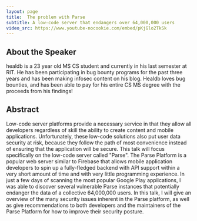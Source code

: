 ```yaml
---
layout: page
title:  The problem with Parse
subtitle: A low-code server that endangers over 64,000,000 users
video_src: https://www.youtube-nocookie.com/embed/pKjGlo2TkSk
---
```



About the Speaker  
---
healdb is a 23 year old MS CS student and currently in his last semester at RIT. He has been participating in bug bounty programs for the past three years and has been making infosec content on his blog. Healdb loves bug bounties, and has been able to pay for his entire CS MS degree with the proceeds from his findings!

Abstract
---
Low-code server platforms provide a necessary service in that they allow all developers regardless of skill the ability to create content and mobile applications. Unfortunately, these low-code solutions also put user data security at risk, because they follow the path of most convenience instead of ensuring that the application will be secure. This talk will focus specifically on the low-code server called "Parse". The Parse Platform is a popular web server similar to Firebase that allows mobile application developers to spin up a fully-fledged backend with API support within a very short amount of time and with very little programming experience. In just a few days of scanning the most popular Google Play applications, I was able to discover several vulnerable Parse instances that potentially endanger the data of a collective 64,000,000 users. In this talk, I will give an overview of the many security issues inherent in the Parse platform, as well as give recommendations to both developers and the maintainers of the Parse Platform for how to improve their security posture.
